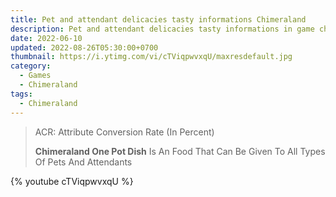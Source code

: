 ```yaml
---
title: Pet and attendant delicacies tasty informations Chimeraland
description: Pet and attendant delicacies tasty informations in game chimeraland
date: 2022-06-10
updated: 2022-08-26T05:30:00+0700
thumbnail: https://i.ytimg.com/vi/cTViqpwvxqU/maxresdefault.jpg
category:
  - Games
  - Chimeraland
tags:
  - Chimeraland
---
```


<style>
  h2, td, blockquote { text-transform: capitalize; }
</style>

<!-- include index2/update.html -->

> ACR: Attribute Conversion Rate (in percent)
>
> **Chimeraland One Pot Dish** is an food that can be given to all types of pets and attendants

<!-- include pet-attendant-delicacies/content.html -->

{% youtube cTViqpwvxqU %}

<!--<script src="/chimeraland/pet-attendant-delicacies/script.js"></script>-->
<!-- script pet-attendant-delicacies/script.js -->